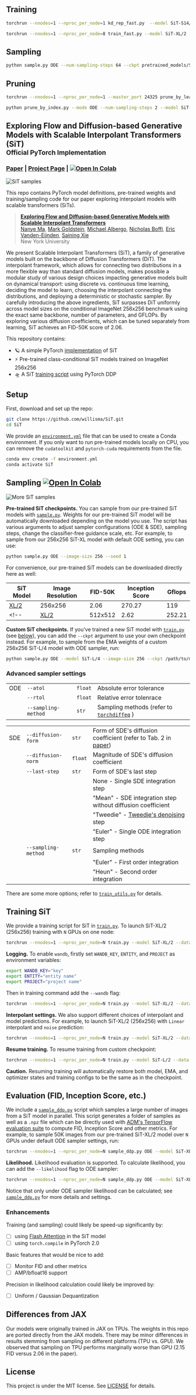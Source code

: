 ## Training

```bash
torchrun --nnodes=1 --nproc_per_node=1 kd_rep_fast.py  --model SiT-S14/2 --load-weight outputs/pruned/Test-S14.pt --teacher SiT-XL/2 --load-teacher pretrained_models/SiT-XL-2-256.pt --data-path ../RescaleDiT/data/imagenet_encoded --epochs 100  --global-batch-size 4 --prefix SiTtest

torchrun --nnodes=1 --nproc_per_node=8 train_fast.py --model SiT-XL/2 --load_weight pretrained_models/SiT-XL-2-256.pt --data-path ../RescaleDiT/data/imagenet_encoded --epochs 100  --global-batch-size 4 --prefix SiTtest
```

## Sampling 
```bash
python sample.py ODE --num-sampling-steps 64 --ckpt pretrained_models/SiT-XL-2-256.pt --model SiT-XL/2
```


## Pruning
```bash
torchrun --nnodes=1 --nproc_per_node=1 --master_port 24325 prune_by_learning.py --model SiT-28-19 --load-weight pretrained_models/SiT-XL-2-256.pt --data-path ../RescaleDiT/data/imagenet_encoded --epochs 2 --prefix learn_mask --global-batch-size 4 --delta-w --lora

python prune_by_index.py --mode ODE --num-sampling-steps 2 --model SiT-XL/2 --ckpt pretrained_models/SiT-XL-2-256.pt --save-model outputs/pruned/Test-S14.pt --kept-indices "[1, 2, 4, 6, 8, 11, 12, 15, 16, 18, 21, 23, 24, 26]"
```



## Exploring Flow and Diffusion-based Generative Models with Scalable Interpolant Transformers (SiT)<br><sub>Official PyTorch Implementation</sub>

### [Paper](https://arxiv.org/pdf/2401.08740.pdf) | [Project Page](https://scalable-interpolant.github.io/) | [![Open In Colab](https://colab.research.google.com/assets/colab-badge.svg)](http://colab.research.google.com/github/willisma/SiT/blob/main/run_SiT.ipynb)

![SiT samples](visuals/visual.png)

This repo contains PyTorch model definitions, pre-trained weights and training/sampling code for our paper exploring 
interpolant models with scalable transformers (SiTs). 

> [**Exploring Flow and Diffusion-based Generative Models with Scalable Interpolant Transformers**](https://arxiv.org/pdf/2401.08740.pdf)<br>
> [Nanye Ma](https://willisma.github.io), [Mark Goldstein](https://marikgoldstein.github.io/), [Michael Albergo](http://malbergo.me/), [Nicholas Boffi](https://nmboffi.github.io/), [Eric Vanden-Eijnden](https://wp.nyu.edu/courantinstituteofmathematicalsciences-eve2/), [Saining Xie](https://www.sainingxie.com)
> <br>New York University<br>

We present Scalable Interpolant Transformers (SiT), a family of generative models built on the backbone of Diffusion Transformers (DiT). The interpolant framework, which allows for connecting two distributions in a more flexible way than standard diffusion models, makes possible a modular study of various design choices impacting generative models built on dynamical transport: using discrete vs. continuous time learning, deciding the model to learn, choosing the interpolant connecting the distributions, and deploying a deterministic or stochastic sampler. By carefully introducing the above ingredients, SiT surpasses DiT uniformly across model sizes on the conditional ImageNet 256x256 benchmark using the exact same backbone, number of parameters, and GFLOPs. By exploring various diffusion coefficients, which can be tuned separately from learning, SiT achieves an FID-50K score of 2.06.

This repository contains:

* 🪐 A simple PyTorch [implementation](models.py) of SiT
* ⚡️ Pre-trained class-conditional SiT models trained on ImageNet 256x256
* 🛸 A SiT [training script](train.py) using PyTorch DDP

## Setup

First, download and set up the repo:

```bash
git clone https://github.com/willisma/SiT.git
cd SiT
```

We provide an [`environment.yml`](environment.yml) file that can be used to create a Conda environment. If you only want 
to run pre-trained models locally on CPU, you can remove the `cudatoolkit` and `pytorch-cuda` requirements from the file.

```bash
conda env create -f environment.yml
conda activate SiT
```


## Sampling [![Open In Colab](https://colab.research.google.com/assets/colab-badge.svg)](https://github.com/willisma/SiT/blob/main/run_SiT.ipynb)
![More SiT samples](visuals/visual_2.png)

**Pre-trained SiT checkpoints.** You can sample from our pre-trained SiT models with [`sample.py`](sample.py). Weights for our pre-trained SiT model will be 
automatically downloaded depending on the model you use. The script has various arguments to adjust sampler configurations (ODE & SDE), sampling steps, change the classifier-free guidance scale, etc. For example, to sample from
our 256x256 SiT-XL model with default ODE setting, you can use:

```bash
python sample.py ODE --image-size 256 --seed 1
```

For convenience, our pre-trained SiT models can be downloaded directly here as well:

| SiT Model     | Image Resolution | FID-50K | Inception Score | Gflops | 
|---------------|------------------|---------|-----------------|--------|
| [XL/2](https://www.dl.dropboxusercontent.com/scl/fi/as9oeomcbub47de5g4be0/SiT-XL-2-256.pt?rlkey=uxzxmpicu46coq3msb17b9ofa&dl=0) | 256x256          | 2.06    | 270.27         | 119    |
<!-- | [XL/2](https://dl.fbaipublicfiles.com/SiT/models/SiT-XL-2-512x512.pt) | 512x512          | 2.62    |   252.21       | 525    | -->


**Custom SiT checkpoints.** If you've trained a new SiT model with [`train.py`](train.py) (see [below](#training-SiT)), you can add the `--ckpt`
argument to use your own checkpoint instead. For example, to sample from the EMA weights of a custom 
256x256 SiT-L/4 model with ODE sampler, run:

```bash
python sample.py ODE --model SiT-L/4 --image-size 256 --ckpt /path/to/model.pt
```

### Advanced sampler settings

|     |          |          |                         |
|-----|----------|----------|--------------------------|
| ODE | `--atol` | `float` |  Absolute error tolerance |
|     | `--rtol` | `float` | Relative error tolenrace |   
|     | `--sampling-method` | `str` | Sampling methods (refer to [`torchdiffeq`](https://github.com/rtqichen/torchdiffeq) ) |

|     |          |          |                         |
|-----|----------|----------|--------------------------|
| SDE | `--diffusion-form` | `str` | Form of SDE's diffusion coefficient (refer to Tab. 2 in [paper]()) |
|     | `--diffusion-norm` | `float` | Magnitude of SDE's diffusion coefficient |
|     | `--last-step` | `str` | Form of SDE's last step |
|     |               |       | None - Single SDE integration step |
|     |               |       | "Mean" - SDE integration step without diffusion coefficient |
|     |               |       | "Tweedie" - [Tweedie's denoising](https://efron.ckirby.su.domains/papers/2011TweediesFormula.pdf) step | 
|     |               |       | "Euler" - Single ODE integration step
|     | `--sampling-method` | `str` | Sampling methods |
|     |               |       | "Euler" - First order integration | 
|     |               |       | "Heun" - Second order integration | 

There are some more options; refer to [`train_utils.py`](train_utils.py) for details.

## Training SiT

We provide a training script for SiT in [`train.py`](train.py). To launch SiT-XL/2 (256x256) training with `N` GPUs on 
one node:

```bash
torchrun --nnodes=1 --nproc_per_node=N train.py --model SiT-XL/2 --data-path /path/to/imagenet/train
```

**Logging.** To enable `wandb`, firstly set `WANDB_KEY`, `ENTITY`, and `PROJECT` as environment variables:

```bash
export WANDB_KEY="key"
export ENTITY="entity name"
export PROJECT="project name"
```

Then in training command add the `--wandb` flag:

```bash
torchrun --nnodes=1 --nproc_per_node=N train.py --model SiT-XL/2 --data-path /path/to/imagenet/train --wandb
```

**Interpolant settings.** We also support different choices of interpolant and model predictions. For example, to launch SiT-XL/2 (256x256) with `Linear` interpolant and `noise` prediction: 

```bash
torchrun --nnodes=1 --nproc_per_node=N train.py --model SiT-XL/2 --data-path /path/to/imagenet/train --path-type Linear --prediction noise
```

**Resume training.** To resume training from custom checkpoint:

```bash
torchrun --nnodes=1 --nproc_per_node=N train.py --model SiT-L/2 --data-path /path/to/imagenet/train --ckpt /path/to/model.pt
```

**Caution.** Resuming training will automatically restore both model, EMA, and optimizer states and training configs to be the same as in the checkpoint.

## Evaluation (FID, Inception Score, etc.)

We include a [`sample_ddp.py`](sample_ddp.py) script which samples a large number of images from a SiT model in parallel. This script 
generates a folder of samples as well as a `.npz` file which can be directly used with [ADM's TensorFlow
evaluation suite](https://github.com/openai/guided-diffusion/tree/main/evaluations) to compute FID, Inception Score and
other metrics. For example, to sample 50K images from our pre-trained SiT-XL/2 model over `N` GPUs under default ODE sampler settings, run:

```bash
torchrun --nnodes=1 --nproc_per_node=N sample_ddp.py ODE --model SiT-XL/2 --num-fid-samples 50000
```

**Likelihood.** Likelihood evaluation is supported. To calculate likelihood, you can add the `--likelihood` flag to ODE sampler:

```bash
torchrun --nnodes=1 --nproc_per_node=N sample_ddp.py ODE --model SiT-XL/2 --likelihood
```

Notice that only under ODE sampler likelihood can be calculated; see [`sample_ddp.py`](sample_ddp.py) for more details and settings. 

### Enhancements
Training (and sampling) could likely be speed-up significantly by:
- [ ] using [Flash Attention](https://github.com/HazyResearch/flash-attention) in the SiT model
- [ ] using `torch.compile` in PyTorch 2.0

Basic features that would be nice to add:
- [ ] Monitor FID and other metrics
- [ ] AMP/bfloat16 support

Precision in likelihood calculation could likely be improved by:
- [ ] Uniform / Gaussian Dequantization


## Differences from JAX

Our models were originally trained in JAX on TPUs. The weights in this repo are ported directly from the JAX models. 
There may be minor differences in results stemming from sampling on different platforms (TPU vs. GPU). We observed that sampling on TPU performs marginally worse than GPU (2.15 FID 
versus 2.06 in the paper).


## License
This project is under the MIT license. See [LICENSE](LICENSE.txt) for details.


